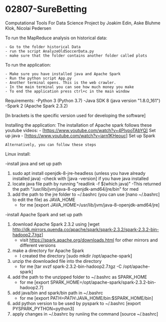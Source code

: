 # 02807-SureBetting
Computational Tools For Data Science Project by Joakim Edin, Aske Bluhme Klok, Nicolai Pedersen

To run the MapReduce analysis on historical data:
    
    - Go to the folder historical Data
    - run the script AnalyzeOldSoccerData.py
    - make sure that the folder contains another folder called plots


To run the application:

    - Make sure you have installed java and Apache Spark
    - Run the python script App.py
    - Another terminal opens. This is the web crawler.
    - In the main terminal you can see how much money you make
    - To end the application press ctrl+c in the main window


Requirements:
-Python 3 (Python 3.7)
-Java SDK 8 (java version "1.8.0_161")
-Spark 2 (Apache Spark 2.3.2)

[In brackets is the specific version used for developing the software]


Installing the application:
    The installation of Apache spark follows these youtube videos:
        - [https://www.youtube.com/watch?v=4PlvpoTAbYQ] Set up java
        - [https://www.youtube.com/watch?v=iarn1KHeouc] Set up Spark
    
    Alternatively, you can follow these steps

Linux install:

-install java and set up path
1) sudo apt install openjdk-8-jre-headless (unless you have already installed java)
    -check with [java -version] if you have java installed
2) locate java file path by running "readlink -f $(which java)"
    -This returned the path "/usr/lib/jvm/java-8-openjdk-amd64/jre/bin" for med
3) add the path to the jre folder to ~/.bashrc (you can use [nano ~/.bashrc] to edit the file) as JAVA_HOME
    - for me [export JAVA_HOME=/usr/lib/jvm/java-8-openjdk-amd64/jre] 

-install Apache Spark and set up path
1) download Apache Spark 2.3.2 using [wget http://dk.mirrors.quenda.co/apache/spark/spark-2.3.2/spark-2.3.2-bin-hadoop2.7.tgz]
    - visit https://spark.apache.org/downloads.html for other mirrors and different versions
2) make a directory for Apache Spark
    - I created the directory [sudo mkdir /opt/apache-spark]
3) unzip the downloaded file into the directory
    - for me [tar xvzf spark-2.3.2-bin-hadoop2.7.tgz -C /opt/apache-spark]
4) add the path to the unzipped folder to ~/.bashrc as SPARK_HOME
    - for me [export SPARK_HOME=/opt/apache-spark/spark-2.3.2-bin-hadoop2.7]
5) add java/bin and spark/bin path in ~/.bashrc
    - for me [export PATH=$PATH:$JAVA_HOME/bin:$SPARK_HOME/bin]
6) add python version to be used by pyspark to ~/.bashrc [export PYSPARK_PYTHON=python3] 
7) apply changes in ~/.bashrc by runiing the command [source ~/.bashrc]
